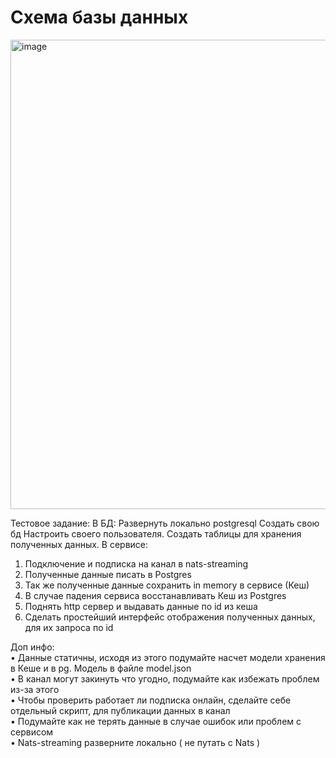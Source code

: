 <h1>Схема базы данных</h1>


<img width="751" alt="image" src="https://user-images.githubusercontent.com/76786794/179854250-c03fe33f-77c4-444f-b9c6-45e60149f5fb.png">

Тестовое задание:
В БД:
Развернуть локально postgresql
Создать свою бд
Настроить своего пользователя.
Создать таблицы для хранения полученных данных.
В сервисе:
1. Подключение и подписка на канал в nats-streaming
2. Полученные данные писать в Postgres
3. Так же полученные данные сохранить in memory в сервисе (Кеш)
4. В случае падения сервиса восстанавливать Кеш из Postgres
5. Поднять http сервер и выдавать данные по id из кеша
6. Сделать простейший интерфейс отображения полученных данных, для их запроса по id

Доп инфо:<br>
• Данные статичны, исходя из этого подумайте насчет модели хранения в Кеше и в pg. Модель в файле model.json<br>
• В канал могут закинуть что угодно, подумайте как избежать проблем из-за этого<br>
• Чтобы проверить работает ли подписка онлайн, сделайте себе отдельный скрипт, для публикации данных в канал<br>
• Подумайте как не терять данные в случае ошибок или проблем с сервисом<br>
• Nats-streaming разверните локально ( не путать с Nats )

